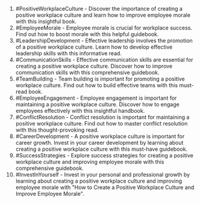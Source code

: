 1. #PositiveWorkplaceCulture - Discover the importance of creating a positive workplace culture and learn how to improve employee morale with this insightful book.
2. #EmployeeMorale - Employee morale is crucial for workplace success. Find out how to boost morale with this helpful guidebook.
3. #LeadershipDevelopment - Effective leadership involves the promotion of a positive workplace culture. Learn how to develop effective leadership skills with this informative read.
4. #CommunicationSkills - Effective communication skills are essential for creating a positive workplace culture. Discover how to improve communication skills with this comprehensive guidebook.
5. #TeamBuilding - Team building is important for promoting a positive workplace culture. Find out how to build effective teams with this must-read book.
6. #EmployeeEngagement - Employee engagement is important for maintaining a positive workplace culture. Discover how to engage employees effectively with this insightful handbook.
7. #ConflictResolution - Conflict resolution is important for maintaining a positive workplace culture. Find out how to master conflict resolution with this thought-provoking read.
8. #CareerDevelopment - A positive workplace culture is important for career growth. Invest in your career development by learning about creating a positive workplace culture with this must-have guidebook.
9. #SuccessStrategies - Explore success strategies for creating a positive workplace culture and improving employee morale with this comprehensive guidebook.
10. #InvestInYourself - Invest in your personal and professional growth by learning about creating a positive workplace culture and improving employee morale with "How to Create a Positive Workplace Culture and Improve Employee Morale".
